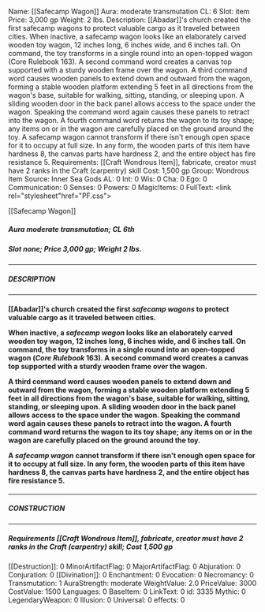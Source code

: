 Name: [[Safecamp Wagon]]
Aura: moderate transmutation
CL: 6
Slot: item
Price: 3,000 gp
Weight: 2 lbs.
Description: [[Abadar]]'s church created the first safecamp wagons to protect valuable cargo as it traveled between cities. When inactive, a safecamp wagon looks like an elaborately carved wooden toy wagon, 12 inches long, 6 inches wide, and 6 inches tall. On command, the toy transforms in a single round into an open-topped wagon (Core Rulebook 163). A second command word creates a canvas top supported with a sturdy wooden frame over the wagon. A third command word causes wooden panels to extend down and outward from the wagon, forming a stable wooden platform extending 5 feet in all directions from the wagon's base, suitable for walking, sitting, standing, or sleeping upon. A sliding wooden door in the back panel allows access to the space under the wagon. Speaking the command word again causes these panels to retract into the wagon. A fourth command word returns the wagon to its toy shape; any items on or in the wagon are carefully placed on the ground around the toy. A safecamp wagon cannot transform if there isn't enough open space for it to occupy at full size. In any form, the wooden parts of this item have hardness 8, the canvas parts have hardness 2, and the entire object has fire resistance 5.
Requirements: [[Craft Wondrous Item]], fabricate, creator must have 2 ranks in the Craft (carpentry) skill
Cost: 1,500 gp
Group: Wondrous Item
Source: Inner Sea Gods
AL: 0
Int: 0
Wis: 0
Cha: 0
Ego: 0
Communication: 0
Senses: 0
Powers: 0
MagicItems: 0
FullText: <link rel="stylesheet"href="PF.css"><div class="heading"><p class="alignleft">[[Safecamp Wagon]]</p><div style="clear: both;"></div></div><div><h5><b>Aura </b>moderate transmutation; <b>CL </b>6th</h5><h5><b>Slot </b>none; <b>Price </b>3,000 gp; <b>Weight </b>2 lbs.</h5></div><hr/><div><h5><b>DESCRIPTION</b></h5></div><hr/><div><h4><p>[[Abadar]]'s church created the first <i><i>safecamp wagon</i>s</i> to protect valuable cargo as it traveled between cities.</p><p>When inactive, a <i>safecamp wagon</i> looks like an elaborately carved wooden toy wagon, 12 inches long, 6 inches wide, and 6 inches tall. On command, the toy transforms in a single round into an open-topped wagon (<i>Core Rulebook</i> 163). A second command word creates a canvas top supported with a sturdy wooden frame over the wagon.</p><p>A third command word causes wooden panels to extend down and outward from the wagon, forming a stable wooden platform extending 5 feet in all directions from the wagon's base, suitable for walking, sitting, standing, or sleeping upon. A sliding wooden door in the back panel allows access to the space under the wagon. Speaking the command word again causes these panels to retract into the wagon. A fourth command word returns the wagon to its toy shape; any items on or in the wagon are carefully placed on the ground around the toy.</p><p>A <i>safecamp wagon</i> cannot transform if there isn't enough open space for it to occupy at full size. In any form, the wooden parts of this item have hardness 8, the canvas parts have hardness 2, and the entire object has fire resistance 5.</p></h4></div><hr/><div><h5><b>CONSTRUCTION</b></h5></div><hr/><div><h5><b>Requirements </b>[[Craft Wondrous Item]], <i>fabricate</i>, creator must have 2 ranks in the Craft (carpentry) skill; <b>Cost </b>1,500 gp</h5></div>
[[Destruction]]: 0
MinorArtifactFlag: 0
MajorArtifactFlag: 0
Abjuration: 0
Conjuration: 0
[[Divination]]: 0
Enchantment: 0
Evocation: 0
Necromancy: 0
Transmutation: 1
AuraStrength: moderate
WeightValue: 2.0
PriceValue: 3000
CostValue: 1500
Languages: 0
BaseItem: 0
LinkText: 0
id: 3335
Mythic: 0
LegendaryWeapon: 0
Illusion: 0
Universal: 0
effects: 0
